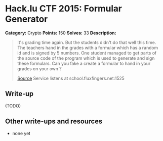 # Hack.lu CTF 2015: Formular Generator

**Category:** Crypto
**Points:** 150
**Solves:** 33
**Description:**

> It's grading time again. But the students didn't do that well this time. The teachers hand in the grades with a formular which has a random id and is signed by 5 numbers. One student managed to get parts of the source code of the program which is used to generate and sign these formulars. Can you fake a create a formular to hand in your grades on your own ?
> 
> [Source](formulargenerator_81156ee54ab6040cfd6cb16860e18d59.tar.gz)
> Service listens at school.fluxfingers.net:1525


## Write-up

(TODO)

## Other write-ups and resources

* none yet
